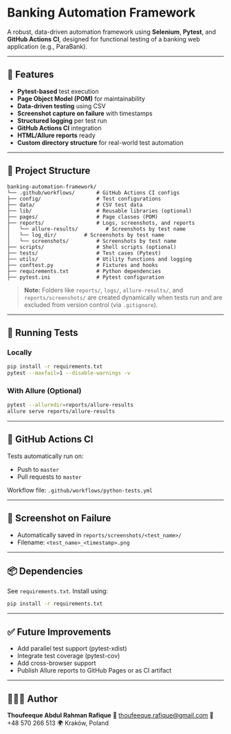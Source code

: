 # Banking Automation Framework

A robust, data-driven automation framework using **Selenium**, **Pytest**, and **GitHub Actions CI**, designed for functional testing of a banking web application (e.g., ParaBank).

---

## 🚀 Features

* **Pytest-based** test execution
* **Page Object Model (POM)** for maintainability
* **Data-driven testing** using CSV
* **Screenshot capture on failure** with timestamps
* **Structured logging** per test run
* **GitHub Actions CI** integration
* **HTML/Allure reports** ready
* **Custom directory structure** for real-world test automation

---

## 🧱 Project Structure

```
banking-automation-framework/
└── .github/workflows/       # GitHub Actions CI configs
├── config/                  # Test configurations
├── data/                    # CSV test data
├── lib/                     # Reusable libraries (optional)
├── pages/                   # Page classes (POM)
├── reports/                 # Logs, screenshots, and reports
│   └── allure-results/         # Screenshots by test name
│   └── log_dir/         # Screenshots by test name
│   └── screenshots/         # Screenshots by test name
├── scripts/                 # Shell scripts (optional)
├── tests/                   # Test cases (Pytest)
├── utils/                   # Utility functions and logging
├── conftest.py              # Fixtures and hooks
├── requirements.txt         # Python dependencies
├── pytest.ini               # Pytest configuration
```

> **Note:** Folders like `reports/`, `logs/`, `allure-results/`, and `reports/screenshots/` are created dynamically when tests run and are excluded from version control (via `.gitignore`).

---

## 🧪 Running Tests

### Locally

```bash
pip install -r requirements.txt
pytest --maxfail=1 --disable-warnings -v
```

### With Allure (Optional)

```bash
pytest --alluredir=reports/allure-results
allure serve reports/allure-results
```

---

## 🔄 GitHub Actions CI

Tests automatically run on:

* Push to `master`
* Pull requests to `master`

Workflow file: `.github/workflows/python-tests.yml`

---

## 📸 Screenshot on Failure

* Automatically saved in `reports/screenshots/<test_name>/`
* Filename: `<test_name>_<timestamp>.png`

---

## 📦 Dependencies

See `requirements.txt`. Install using:

```bash
pip install -r requirements.txt
```

---

## ✅ Future Improvements

* Add parallel test support (pytest-xdist)
* Integrate test coverage (pytest-cov)
* Add cross-browser support
* Publish Allure reports to GitHub Pages or as CI artifact

---

## 👨🏻‍💻 Author

**Thoufeeque Abdul Rahman Rafique**
📧 [thoufeeque.rafique@gmail.com](mailto:thoufeeque.rafique@gmail.com)
📱 +48 570 266 513
🌍 Kraków, Poland
